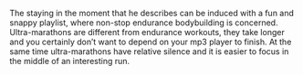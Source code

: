 The staying in the moment that he describes can be induced with a fun and snappy playlist, where non-stop endurance bodybuilding is concerned.
Ultra-marathons are different from endurance workouts, they take longer and you certainly don’t want to depend on your mp3 player to finish.
At the same time ultra-marathons have relative silence and it is easier to focus in the middle of an interesting run.
